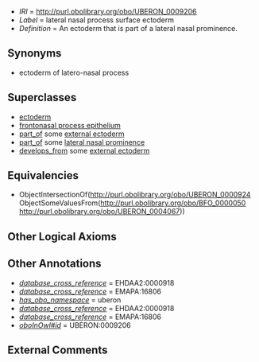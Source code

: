  * *IRI* = http://purl.obolibrary.org/obo/UBERON_0009206
 * *Label* = lateral nasal process surface ectoderm
 * *Definition* = An ectoderm that is part of a lateral nasal prominence.

## Synonyms

 * ectoderm of latero-nasal process

## Superclasses

 * [ectoderm](../../UBERON/24/UBERON_0000924.md)
 * [frontonasal process epithelium](../../UBERON/02/UBERON_0014702.md)
 * [part_of](../../BFO/50/BFO_0000050.md) some [external ectoderm](../../UBERON/76/UBERON_0000076.md)
 * [part_of](../../BFO/50/BFO_0000050.md) some [lateral nasal prominence](../../UBERON/67/UBERON_0004067.md)
 * [develops_from](../../RO/02/RO_0002202.md) some [external ectoderm](../../UBERON/76/UBERON_0000076.md)

## Equivalencies

 * ObjectIntersectionOf(<http://purl.obolibrary.org/obo/UBERON_0000924> ObjectSomeValuesFrom(<http://purl.obolibrary.org/obo/BFO_0000050> <http://purl.obolibrary.org/obo/UBERON_0004067>))

## Other Logical Axioms


## Other Annotations

 * *[database_cross_reference](../../ef/oboInOwl#hasDbXref.md)* = EHDAA2:0000918
 * *[database_cross_reference](../../ef/oboInOwl#hasDbXref.md)* = EMAPA:16806
 * *[has_obo_namespace](../../ce/oboInOwl#hasOBONamespace.md)* = uberon
 * *[database_cross_reference](../../ef/oboInOwl#hasDbXref.md)* = EHDAA2:0000918
 * *[database_cross_reference](../../ef/oboInOwl#hasDbXref.md)* = EMAPA:16806
 * *[oboInOwl#id](../../id/oboInOwl#id.md)* = UBERON:0009206

## External Comments

